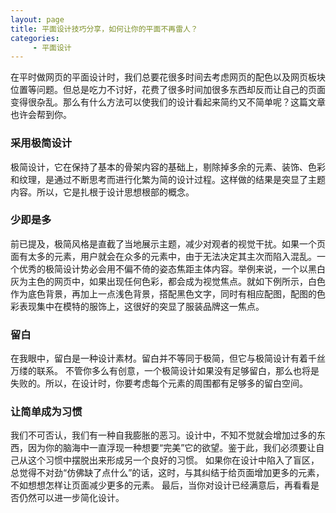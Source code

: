 ```yaml
---
layout: page
title: 平面设计技巧分享，如何让你的平面不再雷人？
categories:
     - 平面设计
---
```


在平时做网页的平面设计时，我们总要花很多时间去考虑网页的配色以及网页板块位置等问题。但总是吃力不讨好，花费了很多时间加很多东西却反而让自己的页面变得很杂乱。那么有什么方法可以使我们的设计看起来简约又不简单呢？这篇文章也许会帮到你。 
### 采用极简设计
极简设计，它在保持了基本的骨架内容的基础上，剔除掉多余的元素、装饰、色彩和纹理，是通过不断思考而进行化繁为简的设计过程。这样做的结果是突显了主题内容。所以，它是扎根于设计思想根部的概念。
### 少即是多
前已提及，极简风格是直截了当地展示主题，减少对观者的视觉干扰。如果一个页面有太多的元素，用户就会在众多的元素中，由于无法决定其主次而陷入混乱。一个优秀的极简设计势必会用不偏不倚的姿态焦距主体内容。举例来说，一个以黑白灰为主色的网页中，如果出现任何色彩，都会成为视觉焦点。就如下例所示，白色作为底色背景，再加上一点浅色背景，搭配黑色文字，同时有相应配图，配图的色彩表现集中在模特的服饰上，这很好的突显了服装品牌这一焦点。   
### 留白 
在我眼中，留白是一种设计素材。留白并不等同于极简，但它与极简设计有着千丝万缕的联系。 不管你多么有创意，一个极简设计如果没有足够留白，那么也将是失败的。所以，在设计时，你要考虑每个元素的周围都有足够多的留白空间。
### 让简单成为习惯 
我们不可否认，我们有一种自我膨胀的恶习。设计中，不知不觉就会增加过多的东西，因为你的脑海中一直浮现一种想要“完美”它的欲望。鉴于此，我们必须要让自己从这个习惯中摆脱出来形成另一个良好的习惯。 如果你在设计中陷入了盲区，总觉得不对劲“仿佛缺了点什么”的话，这时，与其纠结于给页面增加更多的元素，不如想想怎样让页面减少更多的元素。 
最后，当你对设计已经满意后，再看看是否仍然可以进一步简化设计。